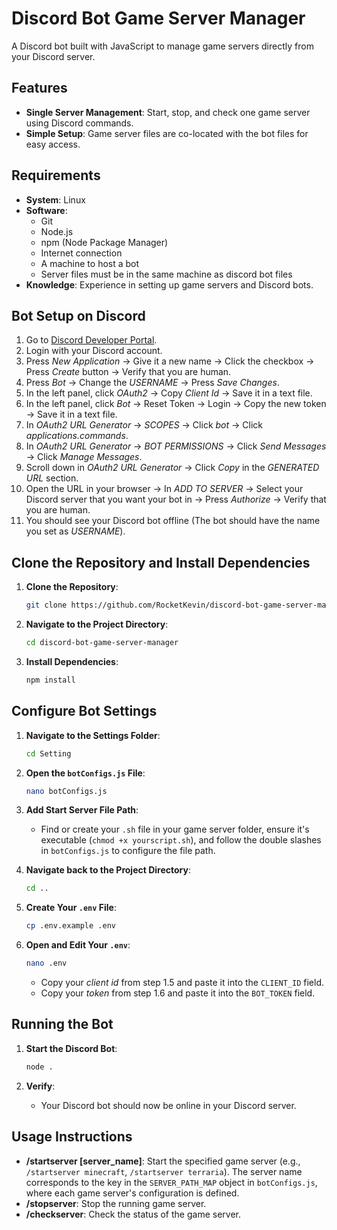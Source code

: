 # Discord Bot Game Server Manager

A Discord bot built with JavaScript to manage game servers directly from your Discord server.

## Features

- **Single Server Management**: Start, stop, and check one game server using Discord commands.
- **Simple Setup**: Game server files are co-located with the bot files for easy access.

## Requirements

- **System**: Linux
- **Software**:
  - Git
  - Node.js
  - npm (Node Package Manager)
  - Internet connection
  - A machine to host a bot
  - Server files must be in the same machine as discord bot files
- **Knowledge**: Experience in setting up game servers and Discord bots.

## Bot Setup on Discord

1. Go to [Discord Developer Portal](https://discord.com/developers).
2. Login with your Discord account.
3. Press *New Application* -> Give it a new name -> Click the checkbox -> Press *Create* button -> Verify that you are human.
4. Press *Bot* -> Change the *USERNAME* -> Press *Save Changes*.
5. In the left panel, click *OAuth2* -> Copy *Client Id* -> Save it in a text file.
6. In the left panel, click *Bot* -> Reset Token -> Login -> Copy the new token -> Save it in a text file.
7. In *OAuth2 URL Generator* -> *SCOPES* -> Click *bot* -> Click *applications.commands*.
8. In *OAuth2 URL Generator* -> *BOT PERMISSIONS* -> Click *Send Messages* -> Click *Manage Messages*.
9. Scroll down in *OAuth2 URL Generator* -> Click *Copy* in the *GENERATED URL* section.
10. Open the URL in your browser -> In *ADD TO SERVER* -> Select your Discord server that you want your bot in -> Press *Authorize* -> Verify that you are human.
11. You should see your Discord bot offline (The bot should have the name you set as *USERNAME*).

## Clone the Repository and Install Dependencies

1. **Clone the Repository**:
    ```bash
    git clone https://github.com/RocketKevin/discord-bot-game-server-manager.git
    ```

2. **Navigate to the Project Directory**:
    ```bash
    cd discord-bot-game-server-manager
    ```

3. **Install Dependencies**:
    ```bash
    npm install
    ```

## Configure Bot Settings

1. **Navigate to the Settings Folder**:
    ```bash
    cd Setting
    ```

2. **Open the `botConfigs.js` File**:
    ```bash
    nano botConfigs.js
    ```

3. **Add Start Server File Path**:
    - Find or create your `.sh` file in your game server folder, ensure it's executable (`chmod +x yourscript.sh`), and follow the double slashes in `botConfigs.js` to configure the file path.

4. **Navigate back to the Project Directory**:
    ```bash
    cd ..
    ```

5. **Create Your `.env` File**:
    ```bash
    cp .env.example .env
    ```

6. **Open and Edit Your `.env`**:
    ```bash
    nano .env
    ```
    - Copy your *client id* from step 1.5 and paste it into the `CLIENT_ID` field.
    - Copy your *token* from step 1.6 and paste it into the `BOT_TOKEN` field.

## Running the Bot

1. **Start the Discord Bot**:
    ```bash
    node .
    ```

2. **Verify**:
    - Your Discord bot should now be online in your Discord server.

## Usage Instructions

- **/startserver [server_name]**: Start the specified game server (e.g., `/startserver minecraft`, `/startserver terraria`). The server name corresponds to the key in the `SERVER_PATH_MAP` object in `botConfigs.js`, where each game server's configuration is defined.
- **/stopserver**: Stop the running game server.
- **/checkserver**: Check the status of the game server.
